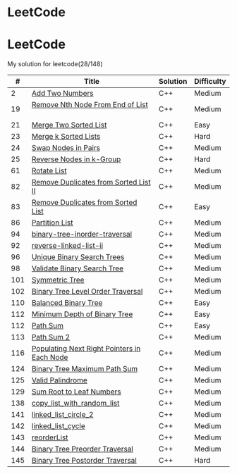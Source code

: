 # LeetCode


# LeetCode

My solution for leetcode(28/148)

| # | Title | Solution | Difficulty |
|---|-------|----------|------------|
| 2   | [Add Two Numbers](https://leetcode.com/problems/add-two-numbers/)  | C++  | Medium
| 19  | [Remove Nth Node From End of List](https://leetcode.com/problems/remove-nth-node-from-end-of-list/)           | C++  | Medium
| 21  | [Merge Two Sorted List](https://leetcode.com/problems/merge-two-sorted-lists/)  | C++  | Easy
| 23  | [Merge k Sorted Lists](https://leetcode.com/problems/merge-k-sorted-lists/)           | C++  | Hard
| 24  | [Swap Nodes in Pairs](https://leetcode.com/problems/swap-nodes-in-pairs/)           | C++  | Medium
| 25  | [Reverse Nodes in k-Group](https://leetcode.com/problems/reverse-nodes-in-k-group/)           | C++  | Hard
| 61  | [Rotate List](https://leetcode.com/problems/rotate-list/)           | C++  | Medium 
| 82  | [Remove Duplicates from Sorted List II](https://leetcode.com/problems/remove-duplicates-from-sorted-list-ii)          | C++  | Medium 
| 83  | [Remove Duplicates from Sorted List](https://leetcode.com/problems/remove-duplicates-from-sorted-list)          | C++  | Easy
| 86  | [Partition List](https://leetcode.com/problems/partition-list/)          | C++  | Medium 
| 94  | [binary-tree-inorder-traversal](https://leetcode.com/problems/binary-tree-inorder-traversal/)          | C++  | Medium 
| 92  | [reverse-linked-list-ii](https://leetcode.com/problems/reverse-linked-list-ii)          | C++  | Medium
| 96  | [Unique Binary Search Trees](https://leetcode.com/problems/unique-binary-search-trees/)          | C++  | Medium
| 98  | [Validate Binary Search Tree](https://leetcode.com/problems/validate-binary-search-tree/)          | C++  | Medium
| 101 | [Symmetric Tree](https://leetcode.com/problems/symmetric-tree/) | C++  | Medium
| 102 | [Binary Tree Level Order Traversal](https://leetcode.com/problems/binary-tree-level-order-traversal/) | C++  | Medium
| 110 | [Balanced Binary Tree](https://leetcode.com/problems/minimum-depth-of-binary-tree/) | C++  | Easy
| 112 | [Minimum Depth of Binary Tree](https://leetcode.com/problems/minimum-depth-of-binary-tree/) | C++  | Easy
| 112 | [Path Sum](https://leetcode.com/problems/path-sum/) | C++  | Easy
| 113 | [Path Sum 2](https://leetcode.com/problems/path-sum-ii/) | C++  | Medium
| 116 | [Populating Next Right Pointers in Each Node](https://leetcode.com/problems/populating-next-right-pointers-in-each-node/) | C++  | Medium
| 124 | [Binary Tree Maximum Path Sum](https://leetcode.com/problems/binary-tree-maximum-path-sum/) | C++  | Medium
| 125 | [Valid Palindrome](https://leetcode.com/problems/valid-palindrome/) | C++  | Medium
| 129 | [Sum Root to Leaf Numbers](https://leetcode.com/problems/sum-root-to-leaf-numbers/) | C++  | Medium
| 138 | [copy_list_with_random_list](https://leetcode.com/problems/copy-list-with-random-pointer/) | C++  | Medium
| 141 | [linked_list_circle_2](https://leetcode.com/problems/linked-list-cycle-ii/)  | C++  | Medium
| 142 | [linked_list_cycle](https://leetcode.com/problems/linked-list-cycle/)     | C++  | Medium
| 143 | [reorderList](https://leetcode.com/problems/reorder-list/) | C++  | Medium 
| 144 | [Binary Tree Preorder Traversal](https://leetcode.com/problems/binary-tree-preorder-traversal/) | C++  | Medium 
| 145 | [Binary Tree Postorder Traversal](https://leetcode.com/problems/binary-tree-postorder-traversal/) | C++  | Hard
